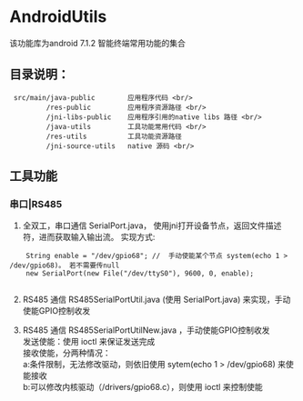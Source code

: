 # AndroidUtils

该功能库为android 7.1.2 智能终端常用功能的集合 <br/>

## 目录说明： 
```
 src/main/java-public        应用程序代码 <br/>
         /res-public         应用程序资源路径 <br/>
         /jni-libs-public    应用程序引用的native libs 路径 <br/>        
         /java-utils         工具功能常用代码 <br/>
         /res-utils          工具功能资源路径
         /jni-source-utils   native 源码 <br/>
```            
           
## 工具功能

### 串口|RS485
1. 全双工，串口通信 SerialPort.java， 使用jni打开设备节点，返回文件描述符，进而获取输入输出流。
实现方式:<br/>
```
    String enable = "/dev/gpio68"; //  手动使能某个节点 system(echo 1 > /dev/gpio68)。 若不需要传null
    new SerialPort(new File("/dev/ttyS0"), 9600, 0, enable);
    
```
2. RS485 通信  RS485SerialPortUtil.java (使用 SerialPort.java) 来实现，手动使能GPIO控制收发

3. RS485 通信  RS485SerialPortUtilNew.java ，手动使能GPIO控制收发<br/>
   发送使能：使用 ioctl 来保证发送完成<br/>
   接收使能，分两种情况：<br/>
    a:条件限制，无法修改驱动，则依旧使用 sytem(echo 1 > /dev/gpio68) 来使能接收<br/>
    b:可以修改内核驱动（/drivers/gpio68.c），则使用 ioctl 来控制使能 <br/>
    
    

